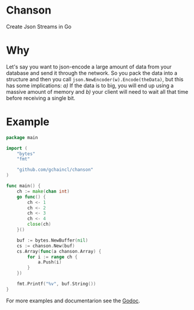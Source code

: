 # Chanson
Create Json Streams in Go

# Why
Let's say you want to json-encode a large amount of data from your database and send it through the network.
So you pack the data into a structure and then you call `json.NewEncoder(w).Encode(theData)`, but this has some implications:
_a)_ If the data is to big, you will end up using a massive amount of memory and
_b)_ your client will need to wait all that time before receiving a single bit.

# Example

```go
package main

import (
	"bytes"
	"fmt"

	"github.com/gchaincl/chanson"
)

func main() {
	ch := make(chan int)
	go func() {
		ch <- 1
		ch <- 2
		ch <- 3
		ch <- 4
		close(ch)
	}()

	buf := bytes.NewBuffer(nil)
	cs := chanson.New(buf)
	cs.Array(func(a chanson.Array) {
		for i := range ch {
			a.Push(i)
		}
	})

	fmt.Printf("%v", buf.String())
}
```

For more examples and documentarion see the [Godoc](http://godoc.org/github.com/gchaincl/chanson).

